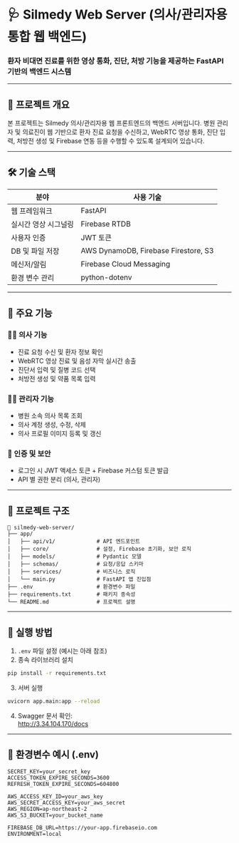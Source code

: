 # 🩺 Silmedy Web Server (의사/관리자용 통합 웹 백엔드)

### 환자 비대면 진료를 위한 영상 통화, 진단, 처방 기능을 제공하는 FastAPI 기반의 백엔드 시스템

---

## 📌 프로젝트 개요

본 프로젝트는 Silmedy 의사/관리자용 웹 프론트엔드의 백엔드 서버입니다. 병원 관리자 및 의료진이 웹 기반으로 환자 진료 요청을 수신하고, WebRTC 영상 통화, 진단 입력, 처방전 생성 및 Firebase 연동 등을 수행할 수 있도록 설계되어 있습니다.

---

## 🛠️ 기술 스택

| 분야             | 사용 기술 |
|------------------|-----------|
| 웹 프레임워크     | FastAPI   |
| 실시간 영상 시그널링 | Firebase RTDB |
| 사용자 인증       | JWT 토큰  |
| DB 및 파일 저장   | AWS DynamoDB, Firebase Firestore, S3 |
| 메신저/알림       | Firebase Cloud Messaging |
| 환경 변수 관리     | python-dotenv |

---

## 🔑 주요 기능

### 👨‍⚕️ 의사 기능
- 진료 요청 수신 및 환자 정보 확인
- WebRTC 영상 진료 및 음성 자막 실시간 송출
- 진단서 입력 및 질병 코드 선택
- 처방전 생성 및 약품 목록 입력

### 🧑‍💼 관리자 기능
- 병원 소속 의사 목록 조회
- 의사 계정 생성, 수정, 삭제
- 의사 프로필 이미지 등록 및 갱신

### 🔐 인증 및 보안
- 로그인 시 JWT 액세스 토큰 + Firebase 커스텀 토큰 발급
- API 별 권한 분리 (의사, 관리자)

---

## 📂 프로젝트 구조

```
📁 silmedy-web-server/
├── app/
│   ├── api/v1/             # API 엔드포인트
│   ├── core/               # 설정, Firebase 초기화, 보안 로직
│   ├── models/             # Pydantic 모델
│   ├── schemas/            # 요청/응답 스키마
│   ├── services/           # 비즈니스 로직
│   └── main.py             # FastAPI 앱 진입점
├── .env                    # 환경변수 파일
├── requirements.txt        # 패키지 종속성
└── README.md               # 프로젝트 설명
```

---

## 🚀 실행 방법

1. `.env` 파일 설정 (예시는 아래 참조)
2. 종속 라이브러리 설치

```bash
pip install -r requirements.txt
```

3. 서버 실행

```bash
uvicorn app.main:app --reload
```

4. Swagger 문서 확인:  
   http://3.34.104.170/docs

---

## 🔐 환경변수 예시 (.env)

```
SECRET_KEY=your_secret_key
ACCESS_TOKEN_EXPIRE_SECONDS=3600
REFRESH_TOKEN_EXPIRE_SECONDS=604800

AWS_ACCESS_KEY_ID=your_aws_key
AWS_SECRET_ACCESS_KEY=your_aws_secret
AWS_REGION=ap-northeast-2
AWS_S3_BUCKET=your_bucket_name

FIREBASE_DB_URL=https://your-app.firebaseio.com
ENVIRONMENT=local
```